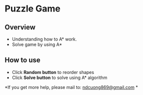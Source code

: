 ﻿# Puzzle Game #

## Overview
 - Understanding how to A* work.
 - Solve game by using A*
 
 ## How to use
  - Click **Random button** to reorder shapes
  - Click **Solve button** to solve using A* algorithm
 
*If you get more help, please mail to: ndcuong869@gmail.com *
